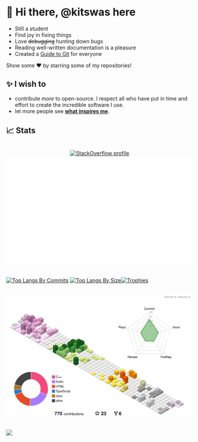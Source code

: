 # 👋 Hi there, @kitswas here

- Still a student
- Find joy in fixing things
- Love ~~debugging~~ hunting down bugs
- Reading well-written documentation is a pleasure
- Created a [Guide to Git](https://kitswas.github.io/git-for-all/) for everyone

Show some ❤️ by starring some of my repositories!

## ✨ I wish to

- contribute _more_ to open-source. I respect all who have put in time and effort to create the incredible software I use.
- let more people see [**what inspires me**](https://github.com/kitswas/what-inspires-me/blob/master/topics.md).

## 📈 Stats

<div style="display: flex; flex-wrap: wrap;" align="center">

[![StackOverflow profile](https://stackoverflow-readme-profile.johannchopin.fr/profile/8659747?theme=default&website=true&location=true)](https://stackoverflow.com/users/8659747/kitswas)    [![My GitHub Stats](https://raw.githubusercontent.com/kitswas/github-stats/master/generated/overview.svg)](https://github.com/jstrieb/github-stats)

[![Top Langs By Commits](https://github-readme-stats-kitswas.vercel.app/api/top-langs/?username=kitswas&count_private=true&langs_count=10&layout=compact&size_weight=0&count_weight=1&custom_title=Most%20Used%20Languages%20By%20Commits)](https://github.com/anuraghazra/github-readme-stats)    [![Top Langs By Size](https://github-readme-stats-kitswas.vercel.app/api/top-langs/?username=kitswas&count_private=true&langs_count=10&layout=compact&size_weight=1&count_weight=0&custom_title=Most%20Used%20Languages%20By%20Size)](https://github.com/anuraghazra/github-readme-stats)

[![Trophies](https://github-profile-trophy.vercel.app/?username=kitswas&rank=-C&column=4&margin-w=15&margin-h=15&no-frame=true&no-bg=true)](https://github.com/ryo-ma/github-profile-trophy)

[![Contributions in 3D](/profile-3d-contrib/profile-season-animate.svg)](https://github.com/marketplace/actions/github-profile-3d-contrib)

</div>

<!---
kitswas/kitswas is a ✨ unique ✨ repository because its `README.md` (this file) appears on your GitHub profile.
You can click the Preview link to take a look at your changes.
--->

![](https://hit.yhype.me/github/profile?user_id=90329875)
